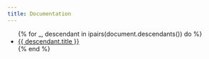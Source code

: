 ```yaml
---
title: Documentation
---
```


<ul>
  {% for _, descendant in ipairs(document.descendants()) do %}
    <li><a href="{{ descendant.url }}">{{ descendant.title }}</a></li>
  {% end %}
</ul>
